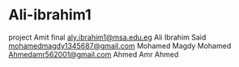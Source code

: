# Ali-ibrahim1
project Amit final
aly.ibrahim1@msa.edu.eg               Ali Ibrahim Said
mohamedmagdy1345687@gmail.com         Mohamed Magdy Mohamed
Ahmedamr562001@gmail.com              Ahmed Amr Ahmed
